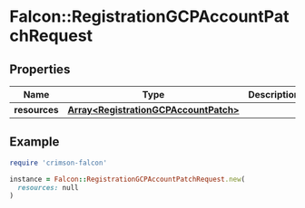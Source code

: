 # Falcon::RegistrationGCPAccountPatchRequest

## Properties

| Name | Type | Description | Notes |
| ---- | ---- | ----------- | ----- |
| **resources** | [**Array&lt;RegistrationGCPAccountPatch&gt;**](RegistrationGCPAccountPatch.md) |  |  |

## Example

```ruby
require 'crimson-falcon'

instance = Falcon::RegistrationGCPAccountPatchRequest.new(
  resources: null
)
```

